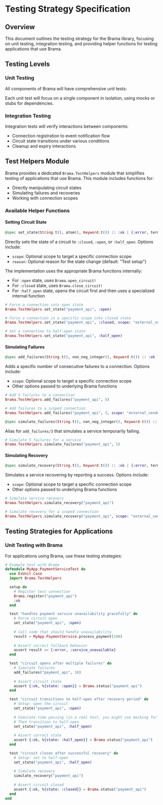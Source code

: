 # Testing Strategy Specification

## Overview

This document outlines the testing strategy for the Brama library, focusing on unit testing, integration testing, and providing helper functions for testing applications that use Brama.

## Testing Levels

### Unit Testing

All components of Brama will have comprehensive unit tests:

Each unit test will focus on a single component in isolation, using mocks or stubs for dependencies.

### Integration Testing

Integration tests will verify interactions between components:

- Connection registration to event notification flow
- Circuit state transitions under various conditions
- Cleanup and expiry interactions

## Test Helpers Module

Brama provides a dedicated `Brama.TestHelpers` module that simplifies testing of applications that use Brama. This module includes functions for:

- Directly manipulating circuit states
- Simulating failures and recoveries
- Working with connection scopes

### Available Helper Functions

#### Setting Circuit State

```elixir
@spec set_state(String.t(), atom(), Keyword.t()) :: :ok | {:error, term()}
```

Directly sets the state of a circuit to `:closed`, `:open`, or `:half_open`. Options include:

- `scope`: Optional scope to target a specific connection scope
- `reason`: Optional reason for the state change (default: "Test setup")

The implementation uses the appropriate Brama functions internally:
- For `:open` state, uses `Brama.open_circuit!`
- For `:closed` state, uses `Brama.close_circuit!`
- For `:half_open` state, opens the circuit first and then uses a specialized internal function

```elixir
# Force a connection into open state
Brama.TestHelpers.set_state("payment_api", :open)

# Force a connection in a specific scope into closed state
Brama.TestHelpers.set_state("payment_api", :closed, scope: "external_vendors")

# Set a connection to half-open state
Brama.TestHelpers.set_state("payment_api", :half_open)
```

#### Simulating Failures

```elixir
@spec add_failures(String.t(), non_neg_integer(), Keyword.t()) :: :ok | {:error, term()}
```

Adds a specific number of consecutive failures to a connection. Options include:

- `scope`: Optional scope to target a specific connection scope
- Other options passed to underlying Brama functions

```elixir
# Add 5 failures to a connection
Brama.TestHelpers.add_failures("payment_api", 5)

# Add failures to a scoped connection
Brama.TestHelpers.add_failures("payment_api", 3, scope: "external_vendors")
```

```elixir
@spec simulate_failures(String.t(), non_neg_integer(), Keyword.t()) :: :ok | {:error, term()}
```

Alias for `add_failures/3` that simulates a service temporarily failing.

```elixir
# Simulate 5 failures for a service
Brama.TestHelpers.simulate_failures("payment_api", 5)
```

#### Simulating Recovery

```elixir
@spec simulate_recovery(String.t(), Keyword.t()) :: :ok | {:error, term()}
```

Simulates a service recovering by reporting a success. Options include:

- `scope`: Optional scope to target a specific connection scope
- Other options passed to underlying Brama functions

```elixir
# Simulate service recovery
Brama.TestHelpers.simulate_recovery("payment_api")

# Simulate recovery for a scoped connection
Brama.TestHelpers.simulate_recovery("payment_api", scope: "external_vendors")
```

## Testing Strategies for Applications

### Unit Testing with Brama

For applications using Brama, use these testing strategies:

```elixir
# Example test with Brama
defmodule MyApp.PaymentServiceTest do
  use ExUnit.Case
  import Brama.TestHelpers

  setup do
    # Register test connection
    Brama.register("payment_api")
    :ok
  end

  test "handles payment service unavailability gracefully" do
    # Force circuit open
    set_state("payment_api", :open)
    
    # Call code that should handle unavailability
    result = MyApp.PaymentService.process_payment(100)
    
    # Assert correct fallback behavior
    assert result == {:error, :service_unavailable}
  end

  test "circuit opens after multiple failures" do
    # Simulate failures
    add_failures("payment_api", 10)
    
    # Assert circuit state
    assert {:ok, %{state: :open}} = Brama.status("payment_api")
  end

  test "circuit transitions to half-open after recovery period" do
    # Setup: open the circuit
    set_state("payment_api", :open)
    
    # Simulate time passing (in a real test, you might use mocking for time)
    # Then transition to half-open
    set_state("payment_api", :half_open)
    
    # Assert correct state
    assert {:ok, %{state: :half_open}} = Brama.status("payment_api")
  end

  test "circuit closes after successful recovery" do
    # Setup: set to half-open
    set_state("payment_api", :half_open)
    
    # Simulate recovery
    simulate_recovery("payment_api")
    
    # Assert circuit closed
    assert {:ok, %{state: :closed}} = Brama.status("payment_api")
  end
end
```